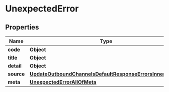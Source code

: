 

# UnexpectedError


## Properties

| Name | Type | Description | Notes |
|------------ | ------------- | ------------- | -------------|
|**code** | **Object** |  |  [optional] |
|**title** | **Object** |  |  [optional] |
|**detail** | **Object** |  |  [optional] |
|**source** | [**UpdateOutboundChannelsDefaultResponseErrorsInnerSource**](UpdateOutboundChannelsDefaultResponseErrorsInnerSource.md) |  |  [optional] |
|**meta** | [**UnexpectedErrorAllOfMeta**](UnexpectedErrorAllOfMeta.md) |  |  [optional] |




